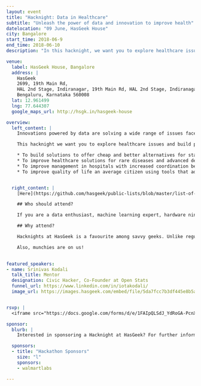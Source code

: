 ```yaml
---
layout: event
title: "Hacknight: Data in Healthcare"
subtitle: "Unleash the power of data and innovation to improve health"
datelocation: "09 June, HasGeek House"
city: Bangalore
start_time: 2018-06-9
end_time: 2018-06-10
description: "In this hacknight, we want you to explore healthcare issues and build prototypes for problems using data."

venue:
  label: HasGeek House, Bangalore
  address: |
    HasGeek
    2699, 19th Main Rd, 
    HAL 2nd Stage, Indiranagar, 19th Main Rd, HAL 2nd Stage, Indiranagar, 
    Bengaluru, Karnataka 560008
  lat: 12.961499
  lng: 77.644307
  google_maps_url: http://hsgk.in/hasgeek-house

overview:
  left_content: |
    Innovations powered by data are solving a wide range of issues faced by patients, hospitals and the healthcare industry overall. Recently, the Government of India has announced the Electronic Medical Records standard for private firms and hospitals to collect and store medical data of patients through interoperable mechanisms, and increased spending on healthcare budget.

    This hacknight we want you to explore healthcare issues and build prototypes for problems using data. Your project could achieve one of the below objectives or you could come with something on your own:

    * To build solutions to offer cheap and better alternatives for standardised healthcare data collection.
    * To improve healthcare solutions for rare diseases and advanced detection of curable healthcare issues.
    * To improve management in hospitals with increased coordination between doctors and nursing staff. 
    * To improve quality of life an average citizen using tools that address air pollution, clean water, better sanitation, etc.


  right_content: |
    [Here](https://github.com/hasgeek/public-lists/blob/master/list-of-public-datasets-related-to-healthcare.md) is a compiled list of public datasets related to healthcare. Feel free to choose this or any other datasets which you know. If you find any relevant dataset missing in this list, send us a pull request.

    ## Who should attend?

    If you are a data enthusiast, machine learning expert, hardware ninja or anyone with data skills interested in exploring healthcare domain, you should be attending this hacknight.

    ## Why attend?

    Hacknights at HasGeek is a favourite among savvy geeks. Unlike regular quasi-social hackathons, our hacknights foster collaboration among developers who are truly passionate about building things. We bring in mentors from the community to hear out your project ideas and guide you when your mind hits a roadblock and no amount of coffee is seeming to help. Not convinced yet? Take a sneak peek into what happens at our hacknights by watching this [video](https://www.facebook.com/HasGeek/videos/vb.147575355285731/1250347611675161/) or read this [post](https://medium.com/hasgeek/with-hackathons-maybe-smaller-the-better-c332ef23bc9). 

    Also, munchies are on us!

    
featured_speakers:
- name: Srinivas Kodali
  talk_title: Mentor
  designation: Civic Hacker, Co-Founder at Open Stats
  funnel_url: https://www.linkedin.com/in/iotakodali/
  image_url: https://images.hasgeek.com/embed/file/5da7fcc7b3df445e8b5a03ba7c26a3f6?size=200x200


rsvp: |
  <iframe src="https://docs.google.com/forms/d/e/1FAIpQLSdJ_YdRoGA-PcnXTwrVutTQKzl2myrabl1JKA92ssqgqkzdow/viewform?embedded=true" width="760" height="500" frameborder="0" marginheight="0" marginwidth="0">Loading...</iframe>

sponsor:
  blurb: |
    Interested in sponsoring a Hacknight at HasGeek? For further information, please write to us at [info@hasgeek.com](mailto:info@hasgeek.com) or call us at [+91 76763 32020](tel:+917676332020).

  sponsors:
  - title: "Hackathon Sponsors"
    size: "l"
    sponsors:
    - walmartlabs

---
```


